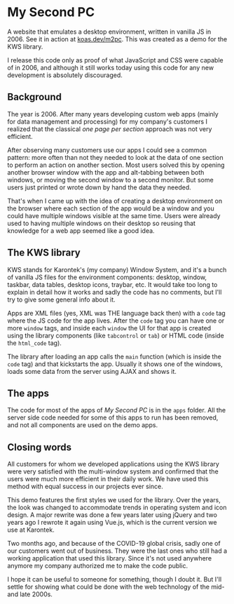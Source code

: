 # My Second PC
A website that emulates a desktop environment, written in vanilla JS in 2006. See it in action at [koas.dev/m2pc](https://koas.dev/m2pc). This was created as a demo for the KWS library.

I release this code only as proof of what JavaScript and CSS were capable of in 2006, and although it still works today using this code for any new development is absolutely discouraged.

## Background
The year is 2006. After many years developing custom web apps (mainly for data management and processing) for my company's customers I realized that the classical _one page per section_ approach was not very efficient.

After observing many customers use our apps I could see a common pattern: more often than not they needed to look at the data of one section to perform an action on another section. Most users solved this by opening another browser window with the app and alt-tabbing between both windows, or moving the second window to a second monitor. But some users just printed or wrote down by hand the data they needed.

That's when I came up with the idea of creating a desktop environment on the browser where each section of the app would be a window and you could have multiple windows visible at the same time. Users were already used to having multiple windows on their desktop so reusing that knowledge for a web app seemed like a good idea.


## The KWS library
KWS stands for Karontek's (my company) Window System, and it's a bunch of vanilla JS files for the environment components: desktop, window, taskbar, data tables, desktop icons, traybar, etc. It would take too long to explain in detail how it works and sadly the code has no comments, but I'll try to give some general info about it.

Apps are XML files (yes, XML was THE language back then) with a `code` tag where the JS code for the app lives. After the `code` tag you can have one or more `window` tags, and inside each `window` the UI for that app is created using the library components (like `tabcontrol` or `tab`) or HTML code (inside the `html_code` tag).

The library after loading an app calls the `main` function (which is inside the `code` tag) and that kickstarts the app. Usually it shows one of the windows, loads some data from the server using AJAX and shows it.

## The apps
The code for most of the apps of _My Second PC_ is in the `apps` folder. All the server side code needed for some of this apps to run has been removed, and not all components are used on the demo apps.

## Closing words
All customers for whom we developed applications using the KWS library were very satisfied with the multi-window system and confirmed that the users were much more efficient in their daily work. We have used this method with equal success in our projects ever since.

This demo features the first styles we used for the library. Over the years, the look was changed to accommodate trends in operating system and icon design. A major rewrite was done a few years later using jQuery and two years ago I rewrote it again using Vue.js, which is the current version we use at Karontek.

Two months ago, and because of the COVID-19 global crisis, sadly one of our customers went out of business. They were the last ones who still had a working application that used this library. Since it's not used anywhere anymore my company authorized me to make the code public.

I hope it can be useful to someone for something, though I doubt it. But I'll settle for showing what could be done with the web technology of the mid- and late 2000s.

